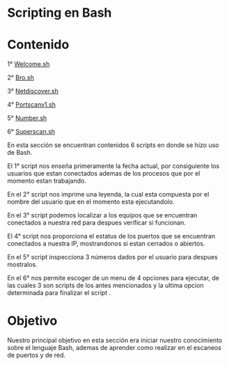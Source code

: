 # Scripting en Bash
# Contenido 
1° [Welcome.sh](https://github.com/Anacecilc/PIA_LPC_061/blob/main/Scripting%20en%20Bash/welcome.sh)


2° [Bro.sh](https://github.com/Anacecilc/PIA_LPC_061/blob/main/Scripting%20en%20Bash/bro.sh)


3° [Netdiscover.sh](https://github.com/Anacecilc/PIA_LPC_061/blob/main/Scripting%20en%20Bash/netdiscover.sh)


4° [Portscanv1.sh](https://github.com/Anacecilc/PIA_LPC_061/blob/main/Scripting%20en%20Bash/portscanv1.sh)


5° [Number.sh](https://github.com/Anacecilc/PIA_LPC_061/blob/main/Scripting%20en%20Bash/number.sh)


6° [Superscan.sh](https://github.com/Anacecilc/PIA_LPC_061/blob/main/Scripting%20en%20Bash/superscan.sh)

En esta sección se encuentran contenidos 6 scripts en donde se hizo uso de Bash.
 
 
 El 1° script nos enseña primeramente la fecha actual, por consiguiente los usuarios que estan conectados ademas de los procesos que por el momento estan trabajando.
 
 
 En el 2° script nos imprime una leyenda, la cual esta compuesta por el nombre del usuario que en el momento esta ejecutandolo.
 
 
 En el 3° script podemos localizar a los equipos que se encuentran conectados a nuestra red para despues verificar si funcionan.
 
 
 El 4° script nos proporciona el estatus de los puertos que se encuentran conectados a nuestra IP, mostrandonos si estan cerrados o abiertos.
 
 
 En el 5° script inspecciona 3 números dados por el usuario para despues mostralos.
 
 
 En el 6° nos permite escoger de un menu de 4 opciones para ejecutar, de las cuales 3 son scripts de los antes mencionados y la ultima opcion determinada para finalizar el script .
 
 
 
 # Objetivo
 Nuestro principal objetivo en esta sección era iniciar nuestro conocimiento sobre el lenguaje Bash, ademas de aprender como realizar en el escaneos de puertos y de red.
